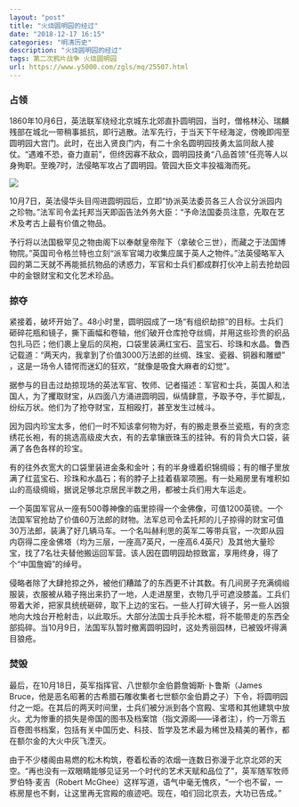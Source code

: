 ```yaml
---
layout: "post"
title: "火烧圆明园的经过"
date: "2018-12-17 16:15"
categories: "明清历史"
description: "火烧圆明园的经过"
tags: 第二次鸦片战争 火烧圆明园
url: https://www.y5000.com/zgls/mq/25507.html
---
```






###  占领

1860年10月6日，英法联军绕经北京城东北郊直扑圆明园，当时，僧格林沁、瑞麟残部在城北一带稍事抵抗，即行逃散。法军先行，于当天下午经海淀，傍晚即闯至圆明园大宫门。此时，在出入贤良门内，有二十余名圆明园技勇太监同敌人接仗。“遇难不恐，奋力直前”，但终因寡不敌众，圆明园技勇“八品首领”任亮等人以身殉职。至晚7时，法侵略军攻占了圆明园。管园大臣文丰投福海而死。

![](https://img.y5000.com/uploads/allimg/170913/8-1F913153K2517.jpg)

10月7日，英法侵华头目闯进圆明园后，立即“协派英法委员各三人合议分派园内之珍物。”法军司令孟托邦当天即函告法外务大臣：“予命法国委员注意，先取在艺术及考古上最有价值之物品。

予行将以法国极罕见之物由阁下以奉献皇帝陛下（拿破仑三世），而藏之于法国博物院。”英国司令格兰特也立刻“派军官竭力收集应属于英人之物件。”法英侵略军入园的第二天就不再能抵抗物品的诱惑力，军官和士兵们都成群打伙冲上前去抢劫园中的金银财宝和文化艺术珍品。

###  掠夺

紧接着，破坏开始了。48小时里，圆明园成了一场“有组织劫掠”的目标。士兵们砸碎花瓶和镜子，撕下画幅和卷轴，他们破开仓库抢夺丝绸，并用这些珍贵的织品包扎马匹；他们裹上皇后的凤袍，口袋里装满红宝石、蓝宝石、珍珠和水晶。鲁西记载道：“两天内，我拿到了价值3000万法郎的丝绸、珠宝、瓷器、铜器和雕塑”
，这是一场令人错愕而迷幻的狂欢，“就像是吸食大麻者的幻觉”。

据参与的目击过劫掠现场的英法军官、牧师、记者描述：军官和士兵，英国人和法国人，为了攫取财宝，从四面八方涌进圆明园，纵情肆意，予取予夺，手忙脚乱，纷纭万状。他们为了抢夺财宝，互相殴打，甚至发生过械斗。

因为园内珍宝太多，他们一时不知该拿何物为好，有的搬走景泰兰瓷瓶，有的贪恋绣花长袍，有的挑选高级皮大衣，有的去拿镶嵌珠玉的挂钟。有的背负大口袋，装满了各色各样的珍宝。

有的往外衣宽大的口袋里装进金条和金叶；有的半身缠着织锦绸缎；有的帽子里放满了红蓝宝石、珍珠和水晶石；有的脖子上挂着翡翠项圈。有一处厢房里有堆积如山的高级绸缎，据说足够北京居民半数之用，都被士兵们用大车运走。

一个英国军官从一座有500尊神像的庙里掠得一个金佛像，可值1200英镑。一个法国军官抢劫了价值60万法郎的财物。法军总司令孟托邦的儿子掠得的财宝可值30万法郎，装满了好几辆马车。一个名叫赫利思的英军二等带兵官，一次即从园内窃得二座金佛塔（均为三层，一座高7英尺，一座高6.4英尺）及其他大量珍宝，找了7名壮夫替他搬运回军营。该人因在圆明园劫掠致富，享用终身，得了个“中国詹姆”的绰号。

侵略者除了大肆抢掠之外，被他们糟踏了的东西更不计其数。有几间房子充满绸缎服装，衣服被从箱子拖出来扔了一地，人走进屋里，衣物几乎可遮没膝盖。工兵们带着大斧，把家具统统砸碎，取下上边的宝石。一些人打碎大镜子，另一些人凶狠地向大烛台开枪射击，以此取乐。大部分法国士兵手抡木棍，将不能带走的东西全部捣碎。当10月9日，法国军队暂时撤离圆明园时，这处秀丽园林，已被毁坏得满目狼疮。

###  焚毁

最后，在10月18日，英军指挥官、八世额尔金伯爵詹姆斯·卜鲁斯（James
Bruce，他是恶名昭著的古希腊石雕收集者七世额尔金伯爵之子）下令，将圆明园付之一炬。在其后的两天时间里，士兵们被分派到各个宫殿、宝塔和其他建筑中放火。尤为惨重的损失是帝国的图书及档案馆（指文源阁——译者注），约一万零五百卷图书档案，包括有关中国历史、科技、哲学及艺术最为稀世及精美的著作，都在额尔金的大火中灰飞湮灭。

由于不少楼阁由易燃的松木构筑，卷着松香的浓烟一连数日弥漫于北京北郊的天空。“再也没有一双眼睛能够见证另一个时代的艺术天赋和品位了”，英军随军牧师罗伯特·麦吉（Robert
McGhee）这样写道，语气中毫无愧疚，“一个也不留，一栋房屋也不剩，让这里再无宫殿的痕迹吧。现在，咱们回北京去，大功已告成。”
